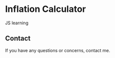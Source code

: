 # Inflation Calculator

JS learning

## Contact

If you have any questions or concerns, contact me.

